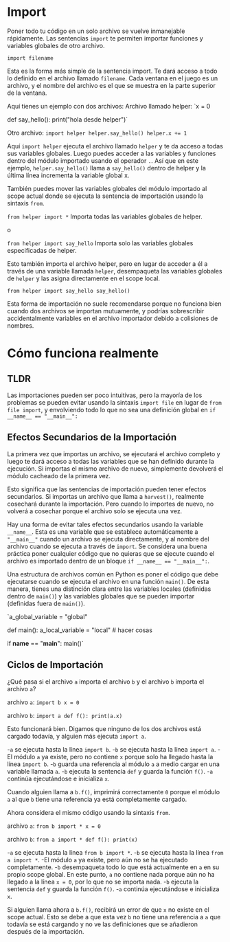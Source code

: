 # Import
Poner todo tu código en un solo archivo se vuelve inmanejable rápidamente.
Las sentencias `import` te permiten importar funciones y variables globales de otro archivo.

`import filename`

Esta es la forma más simple de la sentencia import. Te dará acceso a todo lo definido en el archivo llamado `filename`. Cada ventana en el juego es un archivo, y el nombre del archivo es el que se muestra en la parte superior de la ventana.

Aquí tienes un ejemplo con dos archivos:
Archivo llamado helper:
`x = 0

def say_hello():
    print("hola desde helper")`

Otro archivo:
`import helper
helper.say_hello()
helper.x += 1`

Aquí `import helper` ejecuta el archivo llamado `helper` y te da acceso a todas sus variables globales.
Luego puedes acceder a las variables y funciones dentro del módulo importado usando el operador `.`.
Así que en este ejemplo, `helper.say_hello()` llama a `say_hello()` dentro de helper y la última línea incrementa la variable global x.

También puedes mover las variables globales del módulo importado al scope actual donde se ejecuta la sentencia de importación usando la sintaxis `from`.

`from helper import *`
Importa todas las variables globales de helper.

o

`from helper import say_hello`
Importa solo las variables globales especificadas de helper.

Esto también importa el archivo helper, pero en lugar de acceder a él a través de una variable llamada `helper`, desempaqueta las variables globales de `helper` y las asigna directamente en el scope local.

`from helper import say_hello
say_hello()`

Esta forma de importación no suele recomendarse porque no funciona bien cuando dos archivos se importan mutuamente, y podrías sobrescribir accidentalmente variables en el archivo importador debido a colisiones de nombres.

# Cómo funciona realmente

## TLDR
Las importaciones pueden ser poco intuitivas, pero la mayoría de los problemas se pueden evitar usando la sintaxis `import file` en lugar de `from file import`, y envolviendo todo lo que no sea una definición global en
`if __name__ == "__main__":`

## Efectos Secundarios de la Importación
La primera vez que importas un archivo, se ejecutará el archivo completo y luego te dará acceso a todas las variables que se han definido durante la ejecución.
Si importas el mismo archivo de nuevo, simplemente devolverá el módulo cacheado de la primera vez.

Esto significa que las sentencias de importación pueden tener efectos secundarios. Si importas un archivo que llama a `harvest()`, realmente cosechará durante la importación. Pero cuando lo importes de nuevo, no volverá a cosechar porque el archivo solo se ejecuta una vez.

Hay una forma de evitar tales efectos secundarios usando la variable `__name__`. Esta es una variable que se establece automáticamente a `"__main__"` cuando un archivo se ejecuta directamente, y al nombre del archivo cuando se ejecuta a través de `import`.
Se considera una buena práctica poner cualquier código que no quieras que se ejecute cuando el archivo es importado dentro de un bloque `if __name__ == "__main__":`.

Una estructura de archivos común en Python es poner el código que debe ejecutarse cuando se ejecuta el archivo en una función `main()`. De esta manera, tienes una distinción clara entre las variables locales (definidas dentro de `main()`) y las variables globales que se pueden importar (definidas fuera de `main()`).

`a_global_variable = "global"

def main():
    a_local_variable = "local"
    # hacer cosas

if __name__ == "__main__":
    main()`

## Ciclos de Importación
¿Qué pasa si el archivo `a` importa el archivo `b` y el archivo `b` importa el archivo `a`?

archivo `a`:
`import b
x = 0`

archivo `b`:
`import a
def f():
    print(a.x)`

Esto funcionará bien. Digamos que ninguno de los dos archivos está cargado todavía, y alguien más ejecuta `import a`.

-`a` se ejecuta hasta la línea `import b`.
-`b` se ejecuta hasta la línea `import a`.
-El módulo `a` ya existe, pero no contiene `x` porque solo ha llegado hasta la línea `import b`.
-`b` guarda una referencia al módulo `a` a medio cargar en una variable llamada `a`.
-`b` ejecuta la sentencia `def` y guarda la función `f()`.
-`a` continúa ejecutándose e inicializa `x`.

Cuando alguien llama a `b.f()`, imprimirá correctamente `0` porque el módulo `a` al que `b` tiene una referencia ya está completamente cargado.

Ahora considera el mismo código usando la sintaxis `from`.

archivo `a`:
`from b import *
x = 0`

archivo `b`:
`from a import *
def f():
    print(x)`

-`a` se ejecuta hasta la línea `from b import *`.
-`b` se ejecuta hasta la línea `from a import *`.
-El módulo `a` ya existe, pero aún no se ha ejecutado completamente.
-`b` desempaqueta todo lo que está actualmente en `a` en su propio scope global. En este punto, `a` no contiene nada porque aún no ha llegado a la línea `x = 0`, por lo que no se importa nada.
-`b` ejecuta la sentencia `def` y guarda la función `f()`.
-`a` continúa ejecutándose e inicializa `x`.

Si alguien llama ahora a `b.f()`, recibirá un error de que `x` no existe en el scope actual. Esto se debe a que esta vez `b` no tiene una referencia a `a` que todavía se está cargando y no ve las definiciones que se añadieron después de la importación.